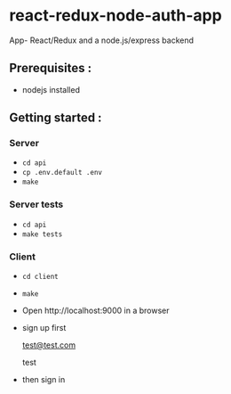 # react-redux-node-auth-app
App- React/Redux and a node.js/express backend

## Prerequisites :
- nodejs installed

## Getting started : 

### Server
- `cd api`
- `cp .env.default .env`
- `make`

### Server tests
- `cd api`
- `make tests`

### Client
- `cd client`
- `make`
- Open http://localhost:9000 in a browser
- sign up first

   test@test.com
   
   test
   
- then sign in


